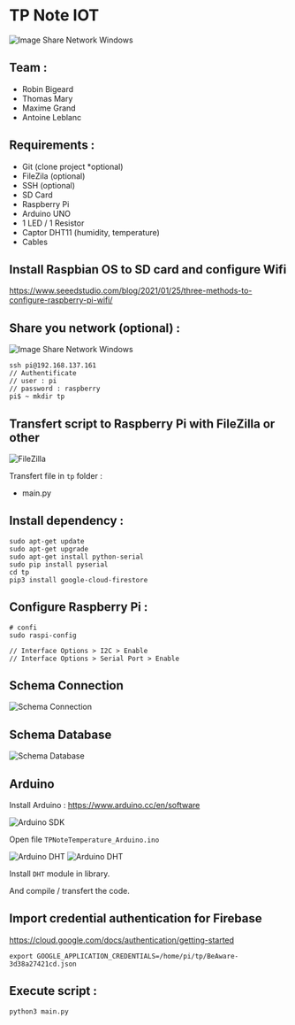 # TP Note IOT

![Image Share Network Windows](./img/capture_0.jpg)

## Team :
- Robin Bigeard
- Thomas Mary
- Maxime Grand
- Antoine Leblanc  

## Requirements :
- Git (clone project *optional)
- FileZila (optional)
- SSH (optional)
- SD Card
- Raspberry Pi
- Arduino UNO
- 1 LED / 1 Resistor
- Captor DHT11 (humidity, temperature)
- Cables

## Install Raspbian OS to SD card and configure Wifi
https://www.seeedstudio.com/blog/2021/01/25/three-methods-to-configure-raspberry-pi-wifi/

## Share you network (optional) :
![Image Share Network Windows](./img/capture_1.png)

```
ssh pi@192.168.137.161
// Authentificate 
// user : pi 
// password : raspberry
pi$ ~ mkdir tp
```

## Transfert script to Raspberry Pi with FileZilla or other
![FileZilla](./img/capture_2.png)

Transfert file in `tp` folder :
- main.py

## Install dependency :
```
sudo apt-get update
sudo apt-get upgrade
sudo apt-get install python-serial
sudo pip install pyserial
cd tp
pip3 install google-cloud-firestore
```

## Configure Raspberry Pi :
```
# confi
sudo raspi-config

// Interface Options > I2C > Enable
// Interface Options > Serial Port > Enable
```

## Schema Connection 
![Schema Connection](./img/capture_3.png)

## Schema Database 
![Schema Database](./img/capture_4.png)

## Arduino
Install Arduino : https://www.arduino.cc/en/software

![Arduino SDK](./img/capture_5.png)

Open file `TPNoteTemperature_Arduino.ino` 

![Arduino DHT](./img/capture_6.png)
![Arduino DHT](./img/capture_6.png)

Install `DHT` module in library.  

And compile / transfert the code.

## Import credential authentication for Firebase
https://cloud.google.com/docs/authentication/getting-started
```
export GOOGLE_APPLICATION_CREDENTIALS=/home/pi/tp/BeAware-3d38a27421cd.json
```

## Execute script :
```
python3 main.py
```

